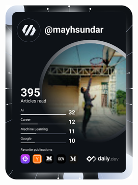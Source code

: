 <img src="https://raw.githubusercontent.com/mayhsundar/mayhsundar/main/devcard.svg" width="400" alt="Shyam Sundar Dev Card" />

